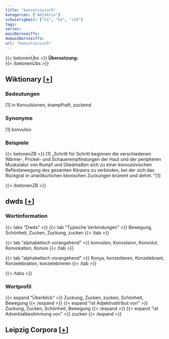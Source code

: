 ```yaml
---
title: "konvulsivisch"
kategorien: ["Adjektiv"]
schwierigkeit: ["k1", "h2", "r24"]
tags:
series:
mainDornseiffs:
domainDornseiffs:
url: "konvulsivisch"
---
```


{{< betonenÜbs >}}
**Übersetzung:**  
{{< /betonenÜbs >}}

## Wiktionary [[+](https://de.wiktionary.org/wiki/konvulsivisch)]

### Bedeutungen
[1] in Konvulsionen, krampfhaft, zuckend  

### Synonyme
[1] konvulsiv  

### Beispiele
{{< betonenZB >}}
[1] „Schritt für Schritt beginnen die verschiedenen Wärme-, Prickel- und Schauerempfindungen der Haut und der peripheren Muskulatur von Rumpf und Gliedmaßen sich zu einer konvulsivischen Reflexbewegung des gesamten Körpers zu verbinden, bei der sich das Rückgrat in unwillkürlichen klonischen Zuckungen krümmt und dehnt. “[1]  

{{< /betonenZB >}}


## dwds [[+](https://www.dwds.de/wb/konvulsivisch)]

### Wortinformation
{{< tabs "Dwds" >}}
{{< tab "Typische Verbindungen" >}}
Bewegung, Schönheit, Zucken, Zuckung, zucken
{{< /tab >}}

{{< tab "alphabetisch vorangehend" >}}
konvulsiv, Konvulsion, Konvolut, Konvokation, Konvoi
{{< /tab >}}

{{< tab "alphabetisch vorangehend" >}}
Konya, konzedieren, Konzelebrant, Konzelebration, konzelebrieren
{{< /tab >}}

{{< /tabs >}}

### Wortprofil
{{< expand "Überblick" >}} Zuckung, Zucken, zucken, Schönheit, Bewegung {{< /expand >}}
{{< expand "ist Adjektivattribut von" >}} Zuckung, Zucken, Schönheit, Bewegung {{< /expand >}}
{{< expand "ist Adverbialbestimmung von" >}} zucken {{< /expand >}}

## Leipzig Corpora [[+](https://corpora.uni-leipzig.de/en/res?word=konvulsivisch&corpusId=deu_newscrawl-public_2018)]

